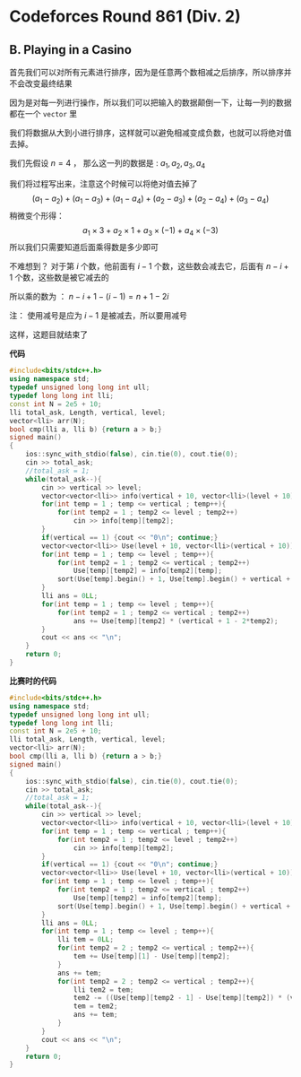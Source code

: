 # Codeforces Round 861 (Div. 2)

## B. Playing in a Casino

首先我们可以对所有元素进行排序，因为是任意两个数相减之后排序，所以排序并不会改变最终结果

因为是对每一列进行操作，所以我们可以把输入的数据颠倒一下，让每一列的数据都在一个 `vector` 里

我们将数据从大到小进行排序，这样就可以避免相减变成负数，也就可以将绝对值去掉。

我们先假设 $n = 4$ ， 那么这一列的数据是 : $a_1 , a_2, a_3, a_4$

我们将过程写出来，注意这个时候可以将绝对值去掉了
$$
(a_1 - a_2) + (a_1 - a_3) + (a_1 - a_4) + (a_2 - a_3) + (a_2 - a_4) + (a_3 - a_4)
$$
稍微变个形得：
$$
a_1 \times 3 + a_2 \times 1 + a_3 \times (-1) + a_4 \times (-3)
$$
所以我们只需要知道后面乘得数是多少即可

不难想到？ 对于第 $i$ 个数，他前面有 $i - 1$ 个数，这些数会减去它，后面有 $n - i + 1$ 个数，这些数是被它减去的

所以乘的数为 ： $n - i + 1 - (i - 1) = n + 1 - 2i$  

注： 使用减号是应为 $i-1$ 是被减去，所以要用减号

这样，这题目就结束了

**代码**

```c++
#include<bits/stdc++.h>
using namespace std;
typedef unsigned long long int ull;
typedef long long int lli;
const int N = 2e5 + 10;
lli total_ask, Length, vertical, level;
vector<lli> arr(N);
bool cmp(lli a, lli b) {return a > b;}
signed main()
{
    ios::sync_with_stdio(false), cin.tie(0), cout.tie(0);
    cin >> total_ask;
    //total_ask = 1;
    while(total_ask--){
        cin >> vertical >> level;
        vector<vector<lli>> info(vertical + 10, vector<lli>(level + 10));
        for(int temp = 1 ; temp <= vertical ; temp++){
            for(int temp2 = 1 ; temp2 <= level ; temp2++)
                cin >> info[temp][temp2];
        }
        if(vertical == 1) {cout << "0\n"; continue;}
        vector<vector<lli>> Use(level + 10, vector<lli>(vertical + 10));
        for(int temp = 1 ; temp <= level ; temp++){
            for(int temp2 = 1 ; temp2 <= vertical ; temp2++)
                Use[temp][temp2] = info[temp2][temp];
            sort(Use[temp].begin() + 1, Use[temp].begin() + vertical + 1, cmp);
        }
        lli ans = 0LL;
        for(int temp = 1 ; temp <= level ; temp++){
            for(int temp2 = 1 ; temp2 <= vertical ; temp2++)
                ans += Use[temp][temp2] * (vertical + 1 - 2*temp2);
        }
        cout << ans << "\n";
    }
    return 0;
}
```



**比赛时的代码**

```c++
#include<bits/stdc++.h>
using namespace std;
typedef unsigned long long int ull;
typedef long long int lli;
const int N = 2e5 + 10;
lli total_ask, Length, vertical, level;
vector<lli> arr(N);
bool cmp(lli a, lli b) {return a > b;}
signed main()
{
    ios::sync_with_stdio(false), cin.tie(0), cout.tie(0);
    cin >> total_ask;
    //total_ask = 1;
    while(total_ask--){
        cin >> vertical >> level;
        vector<vector<lli>> info(vertical + 10, vector<lli>(level + 10));
        for(int temp = 1 ; temp <= vertical ; temp++){
            for(int temp2 = 1 ; temp2 <= level ; temp2++)
                cin >> info[temp][temp2];
        }
        if(vertical == 1) {cout << "0\n"; continue;}
        vector<vector<lli>> Use(level + 10, vector<lli>(vertical + 10));
        for(int temp = 1 ; temp <= level ; temp++){
            for(int temp2 = 1 ; temp2 <= vertical ; temp2++)
                Use[temp][temp2] = info[temp2][temp];
            sort(Use[temp].begin() + 1, Use[temp].begin() + vertical + 1, cmp);
        }
        lli ans = 0LL;
        for(int temp = 1 ; temp <= level ; temp++){
            lli tem = 0LL;
            for(int temp2 = 2 ; temp2 <= vertical ; temp2++){
                tem += Use[temp][1] - Use[temp][temp2];
            }
            ans += tem;
            for(int temp2 = 2 ; temp2 <= vertical ; temp2++){
                lli tem2 = tem;
                tem2 -= ((Use[temp][temp2 - 1] - Use[temp][temp2]) * (vertical - temp2 + 1));
                tem = tem2;
                ans += tem;
            }
        }
        cout << ans << "\n";
    }
    return 0;
}
```

